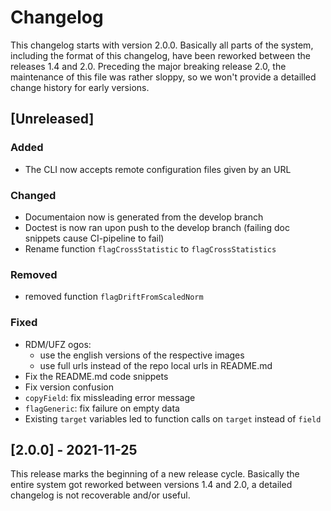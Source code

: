 # Changelog

This changelog starts with version 2.0.0. Basically all parts of the system, including the format of this changelog, have been reworked between the releases 1.4 and 2.0. Preceding the major breaking release 2.0, the maintenance of this file was rather sloppy, so we won't provide a detailled change history for early versions.


## [Unreleased]
### Added
- The CLI now accepts remote configuration files given by an URL
### Changed
- Documentaion now is generated from the develop branch
- Doctest is now ran upon push to the develop branch (failing doc snippets cause CI-pipeline to fail)
- Rename function `flagCrossStatistic` to `flagCrossStatistics`
### Removed
- removed function `flagDriftFromScaledNorm`
### Fixed
- RDM/UFZ ogos:
  - use the english versions of the respective images
  - use full urls instead of the repo local urls in README.md
- Fix the README.md code snippets
- Fix version confusion
- `copyField`: fix missleading error message
- `flagGeneric`: fix failure on empty data
- Existing `target` variables led to function calls on `target` instead of `field`

## [2.0.0] - 2021-11-25
This release marks the beginning of a new release cycle. Basically the entire system got reworked between versions 1.4 and 2.0, a detailed changelog is not recoverable and/or useful.
